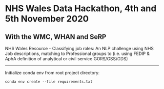 # NHS Wales Data Hackathon, 4th and 5th November 2020  
## With the WMC, WHAN and SeRP  

NHS Wales Resource - Classifying job roles: An NLP challenge using NHS Job descriptions, matching to Professional groups to (i.e. using FEDIP & AphA definition of analytical or civil service GORS/GSS/GDS)

---

Initialize conda env from root project directory:
```
conda env create --file requirements.txt
```

